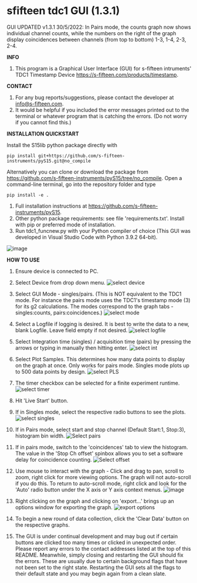 # sfifteen tdc1 GUI (1.3.1)

GUI UPDATED v1.3.1 30/5/2022: In Pairs mode, the counts graph now shows individual channel counts, while the numbers on the right of the graph display coincidences between channels (from top to bottom) 1-3, 1-4, 2-3, 2-4.

**INFO**

1. This program is a Graphical User Interface (GUI) for s-fifteen intruments' TDC1 Timestamp Device https://s-fifteen.com/products/timestamp.

**CONTACT**

1. For any bug reports/suggestions, please contact the developer at info@s-fifteen.com.
2. It would be helpful if you included the error messages printed out to the terminal or whatever program that is catching the errors. (Do not worry if you cannot find this.)

**INSTALLATION QUICKSTART**

Install the S15lib python package directly with
 
    pip install git+https://github.com/s-fifteen-instruments/pyS15.git@no_compile

Alternatively you can clone or download the package from https://github.com/s-fifteen-instruments/pyS15/tree/no_compile.
Open a command-line terminal, go into the repository folder and type
  
    pip install -e .
    
1. Full installation instructions at https://github.com/s-fifteen-instruments/pyS15.
2. Other python package requirements: see file 'requirements.txt'. Install with pip or preferred mode of installation.
3. Run tdc1_funcnew.py with your Python compiler of choice (This GUI was developed in Visual Studio Code with Python 3.9.2 64-bit).

![image](https://user-images.githubusercontent.com/52197879/170422100-23122dfd-e280-49e3-ac07-c9b82dcaed8d.png)

**HOW TO USE**

1. Ensure device is connected to PC.
2. Select Device from drop down menu.
![select device](https://user-images.githubusercontent.com/52197879/125743242-5732c121-e92b-47c1-a0f3-795c76d3afe1.png)


3. Select GUI Mode - singles/pairs. (This is NOT equivalent to the TDC1 mode. For instance the pairs mode uses the TDC1's timestamp mode (3) for its g2 calculations. The modes correspond to the graph tabs - singles:counts, pairs:coincidences.)
![select mode](https://user-images.githubusercontent.com/52197879/125743271-b7decbf9-0b53-49d6-9d52-a14b408ac217.png)


4. Select a Logfile if logging is desired. It is best to write the data to a new, blank Logfile. Leave field empty if not desired.
![select logfile](https://user-images.githubusercontent.com/52197879/125744902-95df7e59-e13f-4c33-9e13-d7f9f9c8273f.png)


5. Select Integration time (singles) / acquisition time (pairs) by pressing the arrows or typing in manually then hitting enter.
![select int](https://user-images.githubusercontent.com/52197879/125743293-5a772701-c621-4e8d-826e-7f4b92b341b7.png)

6. Select Plot Samples. This determines how many data points to display on the graph at once. Only works for pairs mode. Singles mode plots up to 500 data points by design.
![select PLS](https://user-images.githubusercontent.com/52197879/125743318-82824e87-a36e-49c5-a2dc-a6a3dd8249d2.png)

7. The timer checkbox can be selected for a finite experiment runtime.
![select timer](https://user-images.githubusercontent.com/52197879/125743523-d6fb2db6-9a5b-4685-8c38-4306e65c1348.png)


8. Hit 'Live Start' button.
9. If in Singles mode, select the respective radio buttons to see the plots.
![select singles](https://user-images.githubusercontent.com/52197879/125743782-23614597-6510-447f-aa90-b8ac12c0d554.png)


10. If in Pairs mode, select start and stop channel (Default Start:1, Stop:3), histogram bin width.
![Select pairs](https://user-images.githubusercontent.com/52197879/125743807-aa69677b-c575-46ae-8f92-dc42a3dd29a2.png)

11. If in pairs mode, switch to the 'coincidences' tab to view the histogram. The value in the 'Stop Ch offset' spinbox allows you to set a software delay for coincidence counting.
![Select offset](https://user-images.githubusercontent.com/52197879/125745117-5d8c192d-4a1c-4276-bdef-033a74c79454.png)

12. Use mouse to interact with the graph - Click and drag to pan, scroll to zoom, right click for more viewing options. The graph will not auto-scroll if you do this. To return to auto-scroll mode, right click and look for the 'Auto' radio button under the X axis or Y axis context menus. ![image](https://user-images.githubusercontent.com/52197879/170422660-54f87ebe-f94c-4aee-8ac9-7dd43fb80289.png)

13. Right clicking on the graph and clicking on 'export...' brings up an options window for exporting the graph.
![export options](https://user-images.githubusercontent.com/52197879/125744126-8405c494-2602-48dc-b9ad-fd294ba0b8f3.png)

14. To begin a new round of data collection, click the 'Clear Data' button on the respective graphs.

15. The GUI is under continual development and may bug out if certain buttons are clicked too many times or clicked in unexpected order. Please report any errors to the contact addresses listed at the top of this README. Meanwhile, simply closing and restarting the GUI should fix the errors. These are usually due to certain background flags that have not been set to the right state. Restarting the GUI sets all the flags to their default state and you may begin again from a clean slate.
